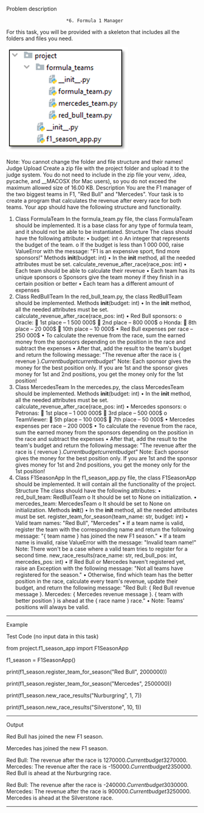 Problem description

                          *6. Formula 1 Manager

For this task, you will be provided with a skeleton that includes all the folders and files you need.

![img.png](img.png)


Note: You cannot change the folder and file structure and their names!
Judge Upload
Create a zip file with the project folder and upload it to the judge system.
You do not need to include in the zip file your venv, .idea, pycache, and __MACOSX (for Mac users), so you do not exceed the maximum allowed size of 16.00 KB.
Description
You are the F1 manager of the two biggest teams in F1, "Red Bull" and "Mercedes". Your task is to create a program that calculates the revenue after every race for both teams. Your app should have the following structure and functionality.
1. Class FormulaTeam
In the formula_team.py file, the class FormulaTeam should be implemented. It is a base class for any type of formula team, and it should not be able to be instantiated.
Structure
The class should have the following attribute:
•	budget: int
o	An integer that represents the budget of the team.
o	If the budget is less than 1 000 000, raise ValueError with the message: "F1 is an expensive sport, find more sponsors!"
Methods
__init__(budget: int)
•	In the __init__ method, all the needed attributes must be set.
 calculate_revenue_after_race(race_pos: int)
•	Each team should be able to calculate their revenue
•	Each team has its unique sponsors
o	Sponsors give the team money if they finish in a certain position or better
•	Each team has a different amount of expenses
2. Class RedBullTeam
In the red_bull_team.py, the class RedBullTeam should be implemented.
Methods
__init__(budget: int)
•	In the __init__ method, all the needed attributes must be set.
 calculate_revenue_after_race(race_pos: int)
•	Red Bull sponsors:
o	Oracle:
	1st place – 1 500 000$
	2nd place – 800 000$
o	Honda:
	8th place – 20 000$
	10th place – 10 000$
•	Red Bull expenses per race – 250 000$
•	To calculate the revenue from the race, sum the earned money from the sponsors depending on the position in the race and subtract the expenses
•	After that, add the result to the team's budget and return the following message: "The revenue after thе race is { revenue }$. Current budget { current budget }$"
Note: Each sponsor gives the money for the best position only. If you are 1st and the sponsor gives money for 1st and 2nd positions, you get the money only for the 1st position!
3. Class MercedesTeam
In the mercedes.py, the class MercedesTeam should be implemented.
Methods
__init__(budget: int)
•	In the __init__ method, all the needed attributes must be set.
 calculate_revenue_after_race(race_pos: int)
•	Mercedes sponsors:
o	Petronas:
	1st place – 1 000 000$
	3rd place – 500 000$
o	TeamViewer:
	5th  place – 100 000$
	7th  place – 50 000$
•	Mercedes expenses per race – 200 000$
•	To calculate the revenue from the race, sum the earned money from the sponsors depending on the position in the race and subtract the expenses
•	After that, add the result to the team's budget and return the following message: "The revenue after thе race is { revenue }$. Current budget { current budget }$"
Note: Each sponsor gives the money for the best position only. If you are 1st and the sponsor gives money for 1st and 2nd positions, you get the money only for the 1st position!
4. Class F1SeasonApp
In the f1_season_app.py file, the class F1SeasonApp should be implemented. It will contain all the functionality of the project.
Structure
The class should have the following attributes:
•	red_bull_team: RedBullTeam
o	It should be set to None on initialization.
•	mercedes_team: MercedesTeam
o	It should be set to None on initialization.
Methods
__init__()
•	In the __init__ method, all the needed attributes must be set.
register_team_for_season(team_name: str, budget: int)
•	Valid team names: "Red Bull", "Mercedes"
•	If a team name is valid, register the team with the corresponding name and return the following message: 
"{ team name } has joined the new F1 season."
•	If a team name is invalid, raise ValueError with the message: "Invalid team name!"
Note: There won't be a case where a valid team tries to register for a second time.
 new_race_results(race_name: str, red_bull_pos: int, mercedes_pos: int)
•	If Red Bull or Mercedes haven't registered yet, raise an Exception with the following message: "Not all teams have registered for the season."
•	Otherwise, find which team has the better position in the race, calculate every team's revenue, update their budget, and return the following message: "Red Bull: { Red Bull revenue message }. Mercedes: { Mercedes revenue message }. { team with better position } is ahead at the { race name } race."
•	Note: Teams' positions will always be valid.


_______________________________________________
Example

Test Code	(no input data in this task)


from project.f1_season_app import F1SeasonApp

f1_season = F1SeasonApp()

print(f1_season.register_team_for_season("Red Bull", 2000000))

print(f1_season.register_team_for_season("Mercedes", 2500000))

print(f1_season.new_race_results("Nurburgring", 1, 7))

print(f1_season.new_race_results("Silverstone", 10, 1))




_______________________________________________
Output


Red Bull has joined the new F1 season.

Mercedes has joined the new F1 season.

Red Bull: The revenue after the race is 1270000$. Current budget 3270000$. Mercedes: The revenue after the race is -150000$. Current budget 2350000$. Red Bull is ahead at the Nurburgring race.

Red Bull: The revenue after the race is -240000$. Current budget 3030000$. Mercedes: The revenue after the race is 900000$. Current budget 3250000$. Mercedes is ahead at the Silverstone race.



_______________________________________________
